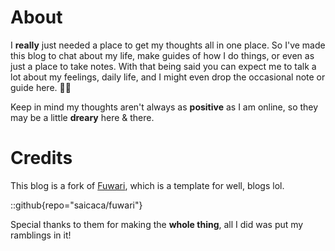 # About

I **really** just needed a place to get my thoughts all in one place. So I've made this blog to chat about my life, make guides of how I do things, or even as just a place to take notes. With that being said you can expect me to talk a lot about my feelings, daily life, and I might even drop the occasional note or guide here. 👍🏽

Keep in mind my thoughts aren't always as **positive** as I am online, so they may be a little **dreary** here & there.

# Credits

This blog is a fork of [Fuwari](https://github.com/saicaca/fuwari), which is a template for well, blogs lol.

::github{repo="saicaca/fuwari"}

Special thanks to them for making the **whole thing**, all I did was put my ramblings in it!
